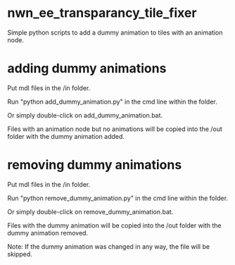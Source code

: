 # nwn_ee_transparancy_tile_fixer

Simple python scripts to add a dummy animation to tiles with an animation node. 


# adding dummy animations

Put mdl files in the /in folder.

Run "python add_dummy_animation.py" in the cmd line within the folder.

Or simply double-click on add_dummy_animation.bat.

Files with an animation node but no animations will be copied into the /out folder with the dummy animation added.


# removing dummy animations

Put mdl files in the /in folder.

Run "python remove_dummy_animation.py" in the cmd line within the folder.

Or simply double-click on remove_dummy_animation.bat.

Files with the dummy animation will be copied into the /out folder with the dummy animation removed. 

Note: If the dummy animation was changed in any way, the file will be skipped.
